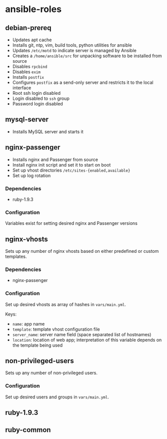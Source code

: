 # ansible-roles

## debian-prereq

  * Updates apt cache
  * Installs git, ntp, vim, build tools, python utilities for ansible
  * Updates `/etc/motd` to indicate server is managed by Ansible
  * Creates a `/home/ansible/src` for unpacking software to be installed from source
  * Disables `rpcbind`
  * Disables `exim`
  * Installs `postfix`
  * Configures `postfix` as a send-only server and restricts it to the local interface
  * Root ssh login disabled
  * Login disabled to `ssh` group
  * Password login disabled

## mysql-server

  * Installs MySQL server and starts it

## nginx-passenger

  * Installs nginx and Passenger from source
  * Install nginx init script and set it to start on boot
  * Set up vhost directories `/etc/sites-{enabled,available}`
  * Set up log rotation

### Dependencies

  * ruby-1.9.3

### Configuration

Variables exist for setting desired nginx and Passenger versions

## nginx-vhosts

Sets up any number of nginx vhosts based on either predefined or custom templates.

### Dependencies

  * nginx-passenger

### Configuration

Set up desired vhosts as array of hashes in `vars/main.yml`.

Keys:

  * `name`: app name
  * `template`: template vhost configuration file
  * `server_name`: server name field (space separated list of hostnames)
  * `location`: location of web app; interpretation of this variable depends on the template being used

## non-privileged-users

Sets up any number of non-privileged users.

### Configuration

Set up desired users and groups in `vars/main.yml`.

## ruby-1.9.3

## ruby-common
